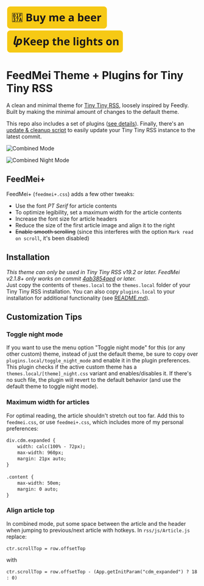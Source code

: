 <a href="https://buymeacoff.ee/ltGuillaume"><img title="Donate using Buy Me a Coffee" src="https://raw.githubusercontent.com/ltGuillaume/Resources/master/buybeer.svg"></a> <a href="https://liberapay.com/ltGuillaume/donate"><img title="Donate using Liberapay" src="https://raw.githubusercontent.com/ltGuillaume/Resources/master/liberapay.svg"></a>

# FeedMei Theme + Plugins for Tiny Tiny RSS
A clean and minimal theme for [Tiny Tiny RSS](https://tt-rss.org), loosely inspired by Feedly. Built by making the minimal amount of changes to the default theme.

This repo also includes a set of plugins ([see details](plugins.local/)). Finally, there's an [update & cleanup script](update_tt-rss.php) to easily update your Tiny Tiny RSS instance to the latest commit.

![Combined Mode](SCREENSHOT.png)

![Combined Night Mode](SCREENSHOT2.png)

## FeedMei+
FeedMei+ (`feedmei+.css`) adds a few other tweaks:
- Use the font _PT Serif_ for article contents
- To optimize legibility, set a maximum width for the article contents
- Increase the font size for article headers
- Reduce the size of the first article image and align it to the right
- ~~Enable smooth scrolling~~ (since this interferes with the option `Mark read on scroll`, it's been disabled)

## Installation
_This theme can only be used in Tiny Tiny RSS v19.2 or later. FeedMei v2.1.8+ only works on commit [4ab3854aed](https://dev.tt-rss.org/tt-rss/tt-rss/commit/4ab3854aede3882779138d91594b588e1a38c70e) or later._  
Just copy the contents of `themes.local` to the `themes.local` folder of your Tiny Tiny RSS installation. You can also copy `plugins.local` to your installation for additional functionality (see [README.md](plugins.local/)).

## Customization Tips

### Toggle night mode
If you want to use the menu option "Toggle night mode" for this (or any other custom) theme, instead of just the default theme, be sure to copy over `plugins.local/toggle_night_mode` and enable it in the plugin preferences. This plugin checks if the active custom theme has a `themes.local/[theme]_night.css` variant and enables/disables it. If there's no such file, the plugin will revert to the default behavior (and use the default theme to toggle night mode).

### Maximum width for articles
For optimal reading, the article shouldn't stretch out too far. Add this to `feedmei.css`, or use `feedmei+.css`, which includes more of my personal preferences:
```
div.cdm.expanded {
	width: calc(100% - 72px);
	max-width: 960px;
	margin: 21px auto;
}

.content {
	max-width: 50em;
	margin: 0 auto;
}
```

### Align article top
In combined mode, put some space between the article and the header when jumping to previous/next article with hotkeys. In `rss/js/Article.js` replace:
```
ctr.scrollTop = row.offsetTop
```
with
```
ctr.scrollTop = row.offsetTop - (App.getInitParam("cdm_expanded") ? 18 : 0)
```